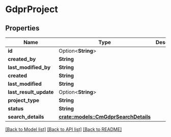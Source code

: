 # GdprProject

## Properties

Name | Type | Description | Notes
------------ | ------------- | ------------- | -------------
**id** | Option<**String**> |  | [optional]
**created_by** | **String** |  | 
**last_modified_by** | **String** |  | 
**created** | **String** |  | 
**last_modified** | **String** |  | 
**last_result_update** | Option<**String**> |  | [optional]
**project_type** | **String** |  | 
**status** | **String** |  | 
**search_details** | [**crate::models::CmGdprSearchDetails**](CMGdprSearchDetails.md) |  | 

[[Back to Model list]](../README.md#documentation-for-models) [[Back to API list]](../README.md#documentation-for-api-endpoints) [[Back to README]](../README.md)


